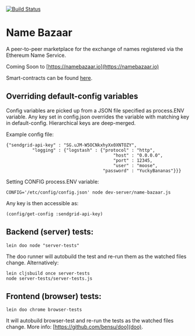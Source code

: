 [![Build Status](https://travis-ci.org/district0x/name-bazaar.svg?branch=master)](https://travis-ci.org/district0x/name-bazaar)

# Name Bazaar

A peer-to-peer marketplace for the exchange of names registered via the Ethereum Name Service.

Coming Soon to [https://namebazaar.io](https://namebazaar.io)

Smart-contracts can be found [here](https://github.com/district0x/name-bazaar/tree/master/resources/public/contracts/src).

## Overriding default-config variables

Config variables are picked up from a JSON file specified as process.ENV variable.
Any key set in config.json overrides the variable with matching key in default-config.
Hierarchical keys are deep-merged.

Example config file:

```
{"sendgrid-api-key" : "SG.uJM-W5OCNkxhyXx0XNTOZY",
          "logging" : {"logstash" : {"protocol" : "http", 
                                         "host" : "0.0.0.0",
                                         "port" : 12345,
                                         "user" : "moose",
                                     "password" : "YuckyBananas"}}}
```

Setting CONFIG process.ENV variable:

```
CONFIG='/etc/config/config.json' node dev-server/name-bazaar.js
```

Any key is then accessible as:

```
(config/get-config :sendgrid-api-key)
```

## Backend (server) tests:

```
lein doo node "server-tests"
```

The doo runner will autobuild the test and re-run them as the watched files change.
Alternatively:

```
lein cljsbuild once server-tests
node server-tests/server-tests.js
```

## Frontend (browser) tests: 

```
lein doo chrome browser-tests
```

It will autobuild browser-test and re-run the tests as the watched files change.
More info: [https://github.com/bensu/doo](doo).

